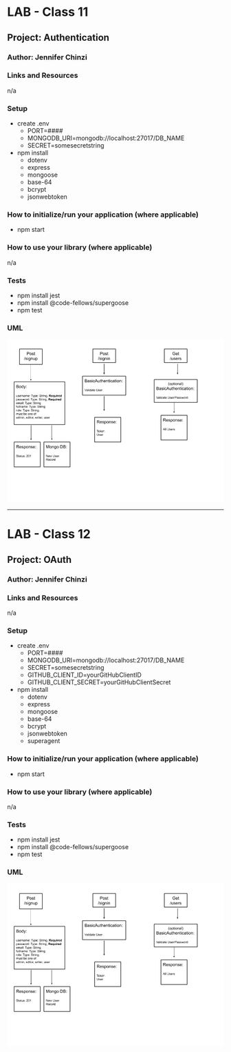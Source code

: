 # LAB - Class 11  
## Project: Authentication
### Author: Jennifer Chinzi
### Links and Resources
n/a  
### Setup
* create .env
  - PORT=####
  - MONGODB_URI=mongodb://localhost:27017/DB_NAME
  - SECRET=somesecretstring
* npm install
  - dotenv
  - express
  - mongoose
  - base-64
  - bcrypt
  - jsonwebtoken

### How to initialize/run your application (where applicable)
* npm start
### How to use your library (where applicable)
n/a
### Tests
* npm install jest
* npm install @code-fellows/supergoose
* npm test  
### UML
![UML](uml-diagram.png)

---

# LAB - Class 12   
## Project: OAuth
### Author: Jennifer Chinzi
### Links and Resources
n/a  
### Setup
* create .env
  - PORT=####
  - MONGODB_URI=mongodb://localhost:27017/DB_NAME
  - SECRET=somesecretstring
  - GITHUB_CLIENT_ID=yourGitHubClientID
  - GITHUB_CLIENT_SECRET=yourGitHubClientSecret
* npm install
  - dotenv
  - express
  - mongoose
  - base-64
  - bcrypt
  - jsonwebtoken
  - superagent

### How to initialize/run your application (where applicable)
* npm start
### How to use your library (where applicable)
n/a
### Tests
* npm install jest
* npm install @code-fellows/supergoose
* npm test  
### UML
![UML](uml-diagram.png)